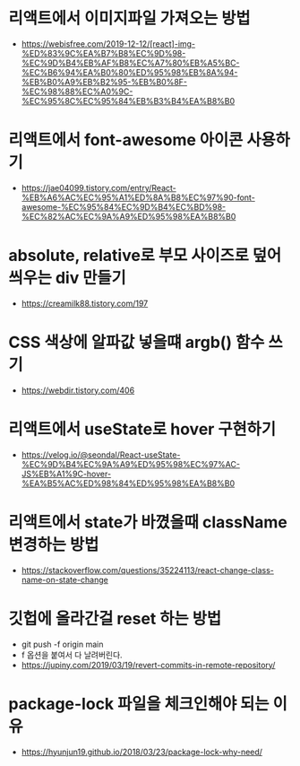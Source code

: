 # 리액트에서 이미지파일 가져오는 방법
 - https://webisfree.com/2019-12-12/[react]-img-%ED%83%9C%EA%B7%B8%EC%9D%98-%EC%9D%B4%EB%AF%B8%EC%A7%80%EB%A5%BC-%EC%B6%94%EA%B0%80%ED%95%98%EB%8A%94-%EB%B0%A9%EB%B2%95-%EB%B0%8F-%EC%98%88%EC%A0%9C-%EC%95%8C%EC%95%84%EB%B3%B4%EA%B8%B0

# 리액트에서 font-awesome 아이콘 사용하기
- https://jae04099.tistory.com/entry/React-%EB%A6%AC%EC%95%A1%ED%8A%B8%EC%97%90-font-awesome-%EC%95%84%EC%9D%B4%EC%BD%98-%EC%82%AC%EC%9A%A9%ED%95%98%EA%B8%B0

# absolute, relative로 부모 사이즈로 덮어씌우는 div 만들기
- https://creamilk88.tistory.com/197

# CSS 색상에 알파값 넣을떄 argb() 함수 쓰기
- https://webdir.tistory.com/406

# 리액트에서 useState로 hover 구현하기
- https://velog.io/@seondal/React-useState-%EC%9D%B4%EC%9A%A9%ED%95%98%EC%97%AC-JS%EB%A1%9C-hover-%EA%B5%AC%ED%98%84%ED%95%98%EA%B8%B0

# 리액트에서 state가 바꼈을때 className 변경하는 방법
- https://stackoverflow.com/questions/35224113/react-change-class-name-on-state-change

# 깃헙에 올라간걸 reset 하는 방법
- git push -f origin main
- f 옵션을 붙여서 다 날려버린다.
- https://jupiny.com/2019/03/19/revert-commits-in-remote-repository/

# package-lock 파일을 체크인해야 되는 이유
- https://hyunjun19.github.io/2018/03/23/package-lock-why-need/